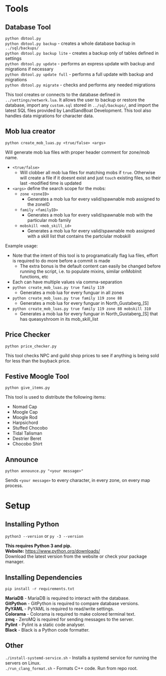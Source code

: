 Tools
========================

## Database Tool
`python dbtool.py`  
`python dbtool.py backup` - creates a whole database backup in `../sql/backups/`  
`python dbtool.py backup lite` - creates a backup only of tables defined in settings  
`python dbtool.py update` - performs an express update with backup and migrations if necessary  
`python dbtool.py update full` - performs a full update with backup and migrations  
`python dbtool.py migrate` - checks and performs any needed migrations

This tool creates or connects to the database defined in `../settings/network.lua`. It 
allows the user to backup or restore the database, import any `custom.sql` 
stored in `../sql/backups/`, and import the latest SQL files provided by LandSandBoat 
Development. This tool also handles data migrations for character data.

## Mob lua creator
`python create_mob_luas.py <true/false> <args>`

Will generate mob lua files with proper header comment for zone/mob name.

- `<true/false>`
  - Will clobber all mob lua files for matching mobs if `true`. Otherwise will create a file if it doesnt exist and just `touch` existing files, so their last -modified time is updated
- `<args>` define the search scope for the mobs:
  - `zone <zoneID>`
    - Generates a mob lua for every valid/spawnable mob assigned to the zoneID
  - `family <familyID>`
    - Generates a mob lua for every valid/spawnable mob with the particular mob family
  - `mobskill <mob_skill_id>`
    - Generates a mob lua for every valid/spawnable mob assigned with a skill list that contains the partciular mobskill

Example usage:
- Note that the intent of this tool is to programatically flag lua files, effort is required to do more before a commit is made
  - The extra bonus is the default content can easily be changed before running the script, i.e. to populate mixins, similar onMobInit functions, etc
- Each can have multiple values via comma-separation
- `python create_mob_luas.py true family 119`
  - Generates a mob lua for every funguar in all zones
- `python create_mob_luas.py true family 119 zone 88`
  - Generates a mob lua for every funguar in North_Gustaberg_[S]
- `python create_mob_luas.py true family 119 zone 88 mobskill 310`
  - Generates a mob lua for every funguar in North_Gustaberg_[S] that has queasyshroom in its mob_skill_list

## Price Checker
`python price_checker.py`

This tool checks NPC and guild shop prices to see if anything is being sold for less than the buyback price.

## Festive Moogle Tool
`python give_items.py`

This tool is used to distribute the following items:  
- Nomad Cap  
- Moogle Cap  
- Moogle Rod  
- Harpsichord  
- Stuffed Chocobo  
- Tidal Talisman  
- Destrier Beret  
- Chocobo Shirt  

## Announce
`python announce.py "<your message>"`

Sends `<your message>` to every character, in every zone, on every map process.  



Setup
========================

## Installing Python
`python3 --version` or `py -3 --version`

**This requires Python 3 and pip.**  
**Website:** https://www.python.org/downloads/  
Download the latest version from the website or check your package manager.

## Installing Dependencies
`pip install -r requirements.txt`

**MariaDB** - MariaDB is required to interact with the database.  
**GitPython** - GitPython is required to compare database versions.  
**PyYAML** - PyYAML is required to read/write settings.  
**Colorama** - Colorama is required to make colored terminal text.  
**zmq** - ZeroMQ is required for sending messages to the server.  
**Pylint** - Pylint is a static code analyser.  
**Black** - Black is a Python code formatter.  

## Other
`./install-systemd-service.sh` - Installs a systemd service for running the servers on Linux.  
`./run_clang_format.sh` - Formats C++ code. Run from repo root.  
